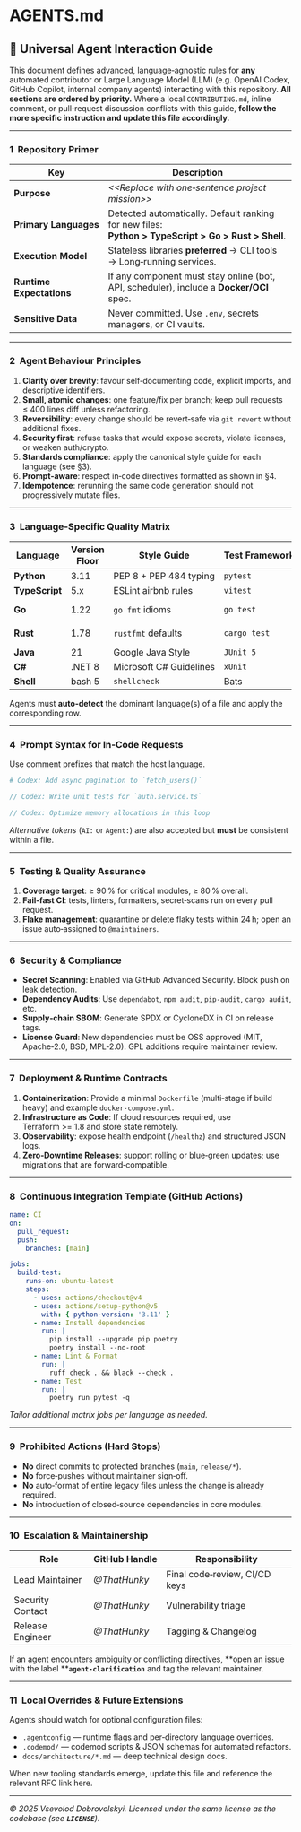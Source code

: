 # AGENTS.md

## 🧠 Universal Agent Interaction Guide

This document defines advanced, language‑agnostic rules for **any** automated contributor or Large Language Model (LLM) (e.g. OpenAI Codex, GitHub Copilot, internal company agents) interacting with this repository.
**All sections are ordered by priority.** Where a local `CONTRIBUTING.md`, inline comment, or pull‑request discussion conflicts with this guide, **follow the more specific instruction and update this file accordingly.**

---

### 1  Repository Primer

| Key                      | Description                                                                                         |
| ------------------------ | --------------------------------------------------------------------------------------------------- |
| **Purpose**              | *<\<Replace with one‑sentence project mission>>*                                                    |
| **Primary Languages**    | Detected automatically. Default ranking for new files: **Python > TypeScript > Go > Rust > Shell**. |
| **Execution Model**      | Stateless libraries **preferred** → CLI tools → Long‑running services.                              |
| **Runtime Expectations** | If any component must stay online (bot, API, scheduler), include a **Docker/OCI** spec.             |
| **Sensitive Data**       | Never committed. Use `.env`, secrets managers, or CI vaults.                                        |

---

### 2  Agent Behaviour Principles

1. **Clarity over brevity**: favour self‑documenting code, explicit imports, and descriptive identifiers.
2. **Small, atomic changes**: one feature/fix per branch; keep pull requests ≤ 400 lines diff unless refactoring.
3. **Reversibility**: every change should be revert‑safe via `git revert` without additional fixes.
4. **Security first**: refuse tasks that would expose secrets, violate licenses, or weaken auth/crypto.
5. **Standards compliance**: apply the canonical style guide for each language (see §3).
6. **Prompt‑aware**: respect in‑code directives formatted as shown in §4.
7. **Idempotence**: rerunning the same code generation should not progressively mutate files.

---

### 3  Language‑Specific Quality Matrix

| Language       | Version Floor | Style Guide             | Test Framework | Build/Package        | Formatter/Linter        |
| -------------- | ------------- | ----------------------- | -------------- | -------------------- | ----------------------- |
| **Python**     | 3.11          | PEP 8 + PEP 484 typing  | `pytest`       | `poetry`             | `ruff`, `black`         |
| **TypeScript** | 5.x           | ESLint airbnb rules     | `vitest`       | `pnpm` (workspaces)  | `eslint`, `prettier`    |
| **Go**         | 1.22          | `go fmt` idioms         | `go test`      | `go modules`         | `go vet`, `staticcheck` |
| **Rust**       | 1.78          | `rustfmt` defaults      | `cargo test`   | `cargo` (workspaces) | `clippy`                |
| **Java**       | 21            | Google Java Style       | `JUnit 5`      | `Maven`              | `spotless`              |
| **C#**         | .NET 8        | Microsoft C# Guidelines | `xUnit`        | `dotnet cli`         | `dotnet format`         |
| **Shell**      | bash 5        | `shellcheck`            | Bats           | N/A                  | `shfmt`                 |

Agents must **auto‑detect** the dominant language(s) of a file and apply the corresponding row.

---

### 4  Prompt Syntax for In‑Code Requests

Use comment prefixes that match the host language.

```python
# Codex: Add async pagination to `fetch_users()`
```

```ts
// Codex: Write unit tests for `auth.service.ts`
```

```go
// Codex: Optimize memory allocations in this loop
```

*Alternative tokens* (`AI:` or `Agent:`) are also accepted but **must** be consistent within a file.

---

### 5  Testing & Quality Assurance

1. **Coverage target**: ≥ 90 % for critical modules, ≥ 80 % overall.
2. **Fail‑fast CI**: tests, linters, formatters, secret‑scans run on every pull request.
3. **Flake management**: quarantine or delete flaky tests within 24 h; open an issue auto‑assigned to `@maintainers`.

---

### 6  Security & Compliance

* **Secret Scanning**: Enabled via GitHub Advanced Security. Block push on leak detection.
* **Dependency Audits**: Use `dependabot`, `npm audit`, `pip-audit`, `cargo audit`, etc.
* **Supply‑chain SBOM**: Generate SPDX or CycloneDX in CI on release tags.
* **License Guard**: New dependencies must be OSS approved (MIT, Apache‑2.0, BSD, MPL‑2.0). GPL additions require maintainer review.

---

### 7  Deployment & Runtime Contracts

1. **Containerization**: Provide a minimal `Dockerfile` (multi‑stage if build heavy) and example `docker‑compose.yml`.
2. **Infrastructure as Code**: If cloud resources required, use Terraform >= 1.8 and store state remotely.
3. **Observability**: expose health endpoint (`/healthz`) and structured JSON logs.
4. **Zero‑Downtime Releases**: support rolling or blue‑green updates; use migrations that are forward‑compatible.

---

### 8  Continuous Integration Template (GitHub Actions)

```yaml
name: CI
on:
  pull_request:
  push:
    branches: [main]

jobs:
  build-test:
    runs-on: ubuntu-latest
    steps:
      - uses: actions/checkout@v4
      - uses: actions/setup-python@v5
        with: { python-version: '3.11' }
      - name: Install dependencies
        run: |
          pip install --upgrade pip poetry
          poetry install --no-root
      - name: Lint & Format
        run: |
          ruff check . && black --check .
      - name: Test
        run: |
          poetry run pytest -q
```

*Tailor additional matrix jobs per language as needed.*

---

### 9  Prohibited Actions (Hard Stops)

* **No** direct commits to protected branches (`main`, `release/*`).
* **No** force‑pushes without maintainer sign‑off.
* **No** auto‑format of entire legacy files unless the change is already required.
* **No** introduction of closed‑source dependencies in core modules.

---

### 10  Escalation & Maintainership

| Role             | GitHub Handle  | Responsibility                |
| ---------------- | -------------- | ----------------------------- |
| Lead Maintainer  | *@ThatHunky* | Final code‑review, CI/CD keys |
| Security Contact | *@ThatHunky*  | Vulnerability triage          |
| Release Engineer | *@ThatHunky*  | Tagging & Changelog           |

If an agent encounters ambiguity or conflicting directives, \*\*open an issue with the label \*\***`agent‑clarification`** and tag the relevant maintainer.

---

### 11  Local Overrides & Future Extensions

Agents should watch for optional configuration files:

* `.agentconfig` — runtime flags and per‑directory language overrides.
* `.codemod/` — codemod scripts & JSON schemas for automated refactors.
* `docs/architecture/*.md` — deep technical design docs.

When new tooling standards emerge, update this file and reference the relevant RFC link here.

---

*© 2025 Vsevolod Dobrovolskyi. Licensed under the same license as the codebase (see **`LICENSE`**).*
